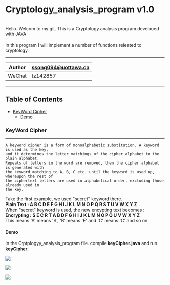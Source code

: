 Cryptology_analysis_program v1.0
================================

<br>Hello. Welcom to my git. This is a Cryptology analysis program develpoed with JAVA<br/>
<br>In this program I will implement a number of functions releated to cryptology.<br/>


****
	
|Author|ssong094@uottawa.ca|
|---|---
|WeChat|tz142857


****
## Table of Contents
* [KeyWord Cipher](#KeyWordCipher)
    * [Demo](#Demo)
   
### KeyWord Cipher
------------------
```
A keyword cipher is a form of monoalphabetic substitution. A keyword is used as the key,   
and it determines the letter matchings of the cipher alphabet to the plain alphabet.   
Repeats of letters in the word are removed, then the cipher alphabet is generated with   
the keyword matching to A, B, C etc. until the keyword is used up, whereupon the rest of   
the ciphertext letters are used in alphabetical order, excluding those already used in   
the key.  
```
  Take the first example, we used "secret" keyword there.  
  **Plain Text : A B C D E F G H I J K L M N O P Q R S T U V W X Y Z**  
  When "secret" keyword is used, the new encypting text becomes :  
  **Encrypting : S E C R T A B D F G H I J K L M N O P Q U V W X Y Z**  
  This means 'A' means 'S', 'B' means 'E' and 'C' means 'C' and so on.  

#### Demo

In the Crptplogyy_analysis_program file. compile ****keyCipher.java**** and run ****keyCipher****.  



![](https://secureservercdn.net/198.71.233.47/k3x.d37.myftpupload.com/wp-content/uploads/2020/08/WeChat-Screenshot_20200804035442.png)  

![](https://secureservercdn.net/198.71.233.47/k3x.d37.myftpupload.com/wp-content/uploads/2020/08/WeChat-Screenshot_20200804035412.png?time=1596528811)  

![](https://secureservercdn.net/198.71.233.47/k3x.d37.myftpupload.com/wp-content/uploads/2020/08/WeChat-Screenshot_20200804035344.png?time=1596528811)  


